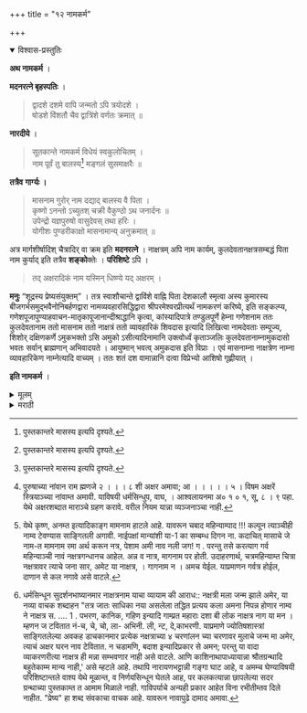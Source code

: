 +++
title = "१२ नामकर्म"

+++


<details open><summary>विश्वास-प्रस्तुतिः</summary>

**अथ नामकर्म** ।

**मदनरत्ने बृहस्पतिः** ।

> द्वादशे दशमे वापि जन्मतो ऽपि त्रयोदशे ।  
षोडशे विंशतौ चैव द्वात्रिंशे वर्णतः क्रमात् ॥

**नारदीये** ।

> सूतकान्ते नामकर्म विधेयं स्वकुलोचितम् ।  
नाम पूर्वं तु बालस्य[^१] मङ्गलं सुसमाक्षरैः ॥

[^१]: पुस्तकान्तरे मासस्य इत्यपि दृश्यते. 

**तत्रैव** **गार्ग्यः ।**

> मासनाम गुरोर् नाम दद्याद् बालस्य वै पिता ।  
कृष्णो ऽनन्तो ऽच्युतश् चक्री वैकुण्ठो ऽथ जनार्दनः ॥  
उपेन्द्रो यज्ञपुरुषो वासुदेवस् तथा हरिः ।  
योगीशः पुण्डरीकाक्षो मासनामान्य् अनुक्रमात् ॥

अत्र मार्गशीर्षादिश् चैत्रादिर् वा क्रम इति **मदनरत्ने** । नाक्षत्रम् अपि नाम कार्यम्, कुलदेवतानक्षत्रसम्बद्धं पिता नाम कुर्याद् इति तत्रैव **शङ्को**क्तेः । **परिशिष्टे** ऽपि ।

> तद् अक्षरादिकं नाम यस्मिन् धिष्ण्ये यद् अक्षरम् ।

**मनुः** “शूद्रस्य प्रेष्यसंयुक्तम्” । तत्र स्वाशौचान्ते द्वाविंशे वाह्नि पिता देशकालौ स्मृत्वा अस्य कुमारस्य बीजगर्भसमुद्भवैनोनिबर्हणद्वारा नामव्यवहारसिद्धिद्वारा श्रीपरमेश्वरप्रीत्यर्थं नामकरणं करिष्ये, इति सङ्कल्प्य, गणेशपूजापुण्याहवाचन-मातृकापूजानान्दीश्राद्धानि कृत्वा, कांस्यादिपात्रे तण्डुलपूर्णे हेम्ना गणेशनाम ततः कुलदेवतानाम ततो मासनाम ततो नाक्षत्रं ततो व्यावहारिकं शिवदास इत्यादि लिखित्वा नामदेवताः सम्पूज्य, शिशोर् दक्षिणकर्णे ऽमुकभक्तो ऽसि अमुको ऽसीत्यादिनामानि उक्त्वोर्ध्वं कृताञ्जलिः कुलदेवतानाम्नामुकदासो भवतः सर्वान् ब्राह्मणान् अभिवादयते । आयुष्मान् भवत्व् अमुकदास इति विप्राः । एवं मासनाम्ना नाक्षत्रेण नाम्ना व्यावहारिकेण नाम्नेत्यादि वाच्यम् । ततः शतं दश वामान्नानि दत्वा विप्रेभ्यो आशिषो गृह्णीयात् । 

**इति नामकर्म** ।
</details>

<details><summary>मूलम्</summary>

**अथ नामकर्म** ।

**मदनरत्ने बृहस्पतिः** ।

> द्वादशे दशमे वापि जन्मतो ऽपि त्रयोदशे ।  
षोडशे विंशतौ चैव द्वात्रिंशे वर्णतः क्रमात् ॥

**नारदीये** ।

> सूतकान्ते नामकर्म विधेयं स्वकुलोचितम् ।  
नाम पूर्वं तु बालस्य[^१] मङ्गलं सुसमाक्षरैः ॥

[^१]: पुस्तकान्तरे मासस्य इत्यपि दृश्यते. 

**तत्रैव** **गार्ग्यः ।**

> मासनाम गुरोर् नाम दद्याद् बालस्य वै पिता ।  
कृष्णो ऽनन्तो ऽच्युतश् चक्री वैकुण्ठो ऽथ जनार्दनः ॥  
उपेन्द्रो यज्ञपुरुषो वासुदेवस् तथा हरिः ।  
योगीशः पुण्डरीकाक्षो मासनामान्य् अनुक्रमात् ॥

अत्र मार्गशीर्षादिश् चैत्रादिर् वा क्रम इति **मदनरत्ने** । नाक्षत्रम् अपि नाम कार्यम्, कुलदेवतानक्षत्रसम्बद्धं पिता नाम कुर्याद् इति तत्रैव **शङ्को**क्तेः । **परिशिष्टे** ऽपि ।

> तद् अक्षरादिकं नाम यस्मिन् धिष्ण्ये यद् अक्षरम् ।

**मनुः** “शूद्रस्य प्रेष्यसंयुक्तम्” । तत्र स्वाशौचान्ते द्वाविंशे वाह्नि पिता देशकालौ स्मृत्वा अस्य कुमारस्य बीजगर्भसमुद्भवैनोनिबर्हणद्वारा नामव्यवहारसिद्धिद्वारा श्रीपरमेश्वरप्रीत्यर्थं नामकरणं करिष्ये, इति सङ्कल्प्य, गणेशपूजापुण्याहवाचन-मातृकापूजानान्दीश्राद्धानि कृत्वा, कांस्यादिपात्रे तण्डुलपूर्णे हेम्ना गणेशनाम ततः कुलदेवतानाम ततो मासनाम ततो नाक्षत्रं ततो व्यावहारिकं शिवदास इत्यादि लिखित्वा नामदेवताः सम्पूज्य, शिशोर् दक्षिणकर्णे ऽमुकभक्तो ऽसि अमुको ऽसीत्यादिनामानि उक्त्वोर्ध्वं कृताञ्जलिः कुलदेवतानाम्नामुकदासो भवतः सर्वान् ब्राह्मणान् अभिवादयते । आयुष्मान् भवत्व् अमुकदास इति विप्राः । एवं मासनाम्ना नाक्षत्रेण नाम्ना व्यावहारिकेण नाम्नेत्यादि वाच्यम् । ततः शतं दश वामान्नानि दत्वा विप्रेभ्यो आशिषो गृह्णीयात् । 

**इति नामकर्म** ।
</details>

<details><summary>मराठी</summary>

यानन्तर नामकरण साङ्गतो: याविषयी मदनरत्रनामक ग्रन्थाम्त बृहस्पति हाणतो- "जन्मदिवसापासून ब्राह्मणादि वर्णक्रमाने दहाव्या, बाराव्या, तेराव्या, सोळाव्या. विमान्या, किंवा बत्तिमान्या दिवशी मुलाने नाम्व ठेवावं." नारदीयान्त - "सूतकाच्या[^१] शेवटी स्वकीयकुलाम योग्य असेल त्याप्रमाणे नामकरण करावे, व त्याम्त प्रथमतः बालकाचे नाम्व समाक्षर[^२] असून मङ्गल असावें." असे साङ्गितले आहे. 

[^१]: हा शब्द व्यवहाराम्त मेलेल्याच्या आशाचाना नानक अमें मानिनात, परन्तु संस्कृत ग्रन्थात बहुतकरून तो दीना वान धरला आहे. त्याप्रमाण आगीही य धतला आहे.यावरून मृतक वृद्धिमुवेर अम समजावे.

[^२]: पुरुषाच्या नांवान राम ह्मणजे २ । । । ८ शी अक्षर अमावा; आ । । । । । ५ । विषम अक्षरें स्त्रियाञ्च्या नांवाम्त अमावी. याविषयी धर्मसिन्धुप, वाघ, । आश्वलायनमा अ० १ ० १, सू, ८ । ९ पहा. येथे अक्षरशब्दात माराञ्चे ग्रहण करावे. वरील नियम यान्ना व्यञ्जनाञ्चा नाही.

आणखी त्याच नारदीयाम्त गार्ग्य ह्मणतो . ' बापाने मुलाला मासनाम, अथवा गुरूचें नाम्व ठेवावेम्. कृष्ण १ अनम्त २ अच्युत ३ चक्री ४ वै कुम्ठ .५ जनार्दन ६ उपेन्द्र ७ यज्ञपुरुष ८ वासुदेव ९ हरि १० योगीश ११ आणि ऍड. रीकाक्ष १२ ही बारा अनुक्रमें मासनामें[^३] होत." येथें जी माससङ्ख्या धरावयाची ती.. "मार्गशीर्षापासून अथवा चैत्रापासून धरण्याना क्रम आहे.' अमें मदनरत्राम्त साङ्गितलं आहे. 

[^३]: येथे कृष्ण, अनम्त इत्यादिकाङ्ग मामनाम हाटले आहे. यावरून चबाद महिन्याम्पाद !!! कल्पून त्याञ्चीही नाम्व टेवण्यास साङ्गितली अगावी. नाईपक्षां मान्यांशी या-1 का सम्बम्ध दिगन ना. कदाचित् मासाचे जे नाम-त मामनाम रमा अर्थ करून नत्र, पेशाम अमी नाव नली जग! ग . परन्तु तसे करत्याग गर्व महिन्याञ्ची नावं नक्षत्रगन्धानच आहेल. अन्न व नात्र, मागनाम पर होती. उदाहरणार्थ, चत्रमहिन्याम्त चित्रा नक्षत्रावर त्याचे जना सार, अमेट या नाक्षत्र, । गागनाम न । अमच येईल. याप्रमाणन गर्वत्र होईल, दाणान से कल नगावे असे वाटले.

यानप्रमाणे नाक्षत्रनामही ठेवावे. कारण,- "बापाने कुलदेवता व जन्मनक्षत्र एत. त्सम्बन्धी मुलाचे नाम्व ठेवावें," अची शङ्खाची रक्ति आहे. गृह्यपरिशिष्टान्तही- "ज्या नक्षत्रावर मूल जन्मले असेल त्या नक्षत्राच्या नांवान्तले पहिले अक्षर घेउन तं नांवाच्या पहिल्या अक्षराच्या ठिकाणी जोडावं,' असं साङ्गितले आहे. अशा प्रकारच्या नांवाम्म नाक्षत्र[^४] नाम्व अमें ह्मणतात.

[^४]: धर्मसिन्धून सुदर्शनभाष्यानमार नाक्षत्रनाम याचा व्यायाम की आराध:: नक्षत्री मला जन्म झाले अमेर, या नव्या वाचक शब्दाहन "तत्र जातः साधिका नया असलेला तद्धित प्रत्यय कला अमना निपन्न होणार नाम्व ने नाक्षत्र स. .... 1 . पभरण, कानिक, गहिण इन्यादि गाम्प्रत महाराः दशा बी लोक नाक्षत्र नाग या मन । म्हणन ज टवितात नं-च, चे, चो, ला- अभिनी. ली, न्ट, दे,काभरणी. याप्रमाणे ज्योतिषशास्त्रां साङ्गितलेल्या अवकह डाचकानमार प्रत्येक नक्षत्राच्या ४ चरणांलन च्या चरणावर मुलाचे जन्म मा अमेर, त्याचं अक्षर घरन नाव टेवितात. न चडामणि, बदाश इन्यादिप्रकार से अमन; परन्तु या वादा व्याकरणरीत्या नाक्षत्र ही मन्ना सम्भवणार नाही असे वाटले. आणि काशिनाथापाध्यायान्ना श्रौतग्रन्थादि बहुतेकाम्म मान्य नाही,' असे म्हटले आहे. तथापि नारायणभट्टान्नी गङ्गा घाट आहे, व अमम्च घेण्याविषयी परिशिष्टान्तले वाश्य येथे मूळान्त, व निर्णयसिन्धून घेतले आह, पर कलकत्यान्ना छापलेल्या सदर ग्रन्थाच्या पुस्तकाम्त त आमाम मिळाले नाही. गाविपर्याचे अन्यही प्रकार आहेत विना रभीतीम्तव दिले नाहीत.  "प्रेष्य" हा शब्द संवकाचा वाचक आहे. यावरून नावापुढे दामाद अमावा.

मनु ह्मणतो की. "शूद्राने नाम्व प्रययुक्त अमावं.' त्याम्त आपल्या सूतकाच्या अन्ती अथवा बत्तिसाव्या दिवशी बापानं दशकालमङ्कीतन करून अस्य कुमारस्य बीजगर्भसमुद्भवनोनिवर्हणद्वारा नामव्यवहारसिद्धिद्वारा श्रीपरमेश्वरप्रीत्यर्थं नामकरणं करिष्ये । असा सङ्कल्प करून, गणेशपूजन, पुण्याहवाचन, मात कापूजन, नान्दीश्राद्ध ही करून, तान्दुळान्नी भरलेल्या कांशाच्या वगैरे पात्राम्त सोन्याच्या लेखणीने प्रथम "गणेशाय नमः," नन्तर "कुलदेवतायै नमः," असे लिहून मग वर साङ्गितलेल्या बारा मासनामाम्पैकीं में कोणते येत असेल ते नाम्व लिहून, नन्तर नाक्षत्रनाम, आणि मग शिवदास विष्णुदास इत्यादि व्यावहारिक नाम्व लिहून "नामदेवताभ्यो नमः" या मन्त्राने त्याञ्ची पूजा करून, मुलग्याच्या उजव्या कानान्त- अमुकभक्तोऽसि, व कन्या असेल तर-अमुकासि असा सर्व नांवाञ्चा उच्चार करून वर हात जोडून, आपल्या कुल देवतेच्या नांवानेम्- अमुकदासो भवतः सर्वान्ब्राह्मणानभिवादयते । असें ह्मणून ब्राह्म णास नमस्कार करावा. ब्राह्मणान्नीम्- आयुष्मान्भवसमुकदासः । असें ह्मणावेम्. याप्रमाणे मासनामानेम्, नाक्षत्रनामानेम्, व व्यावहारिकनामाने अभिवादन करून ब्राह्मणाङ्कडून आशीर्व चन ध्यावे. नन्तर शम्भर, दहा, अथवा यथाशक्ति ब्राह्मणाम्स आमान्ने देऊन, त्याञ्च्यापासून आशीर्वाद घ्यावे. कर्म ईश्वरार्पण करावेम्. 

इति श्रीकमलाकरभट्टविरचिते शूद्रकमलाकरे नामकर्मप्रयोगः ॥ 

</details>